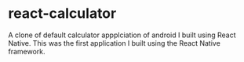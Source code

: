 # react-calculator
A clone of default calculator appplciation of android I built using React Native. This was the first application I built using the React Native framework.
